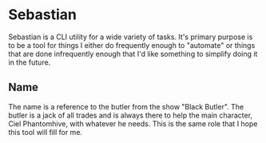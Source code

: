 # Sebastian

Sebastian is a CLI utility for a wide variety of tasks. It's primary purpose is to be a tool for things I either do frequently enough to "automate" or things that are done infrequently enough that I'd like something to simplify doing it in the future.

## Name

The name is a reference to the butler from the show "Black Butler". The butler is a jack of all trades and is always there to help the main character, Ciel Phantomhive, with whatever he needs. This is the same role that I hope this tool will fill for me.
